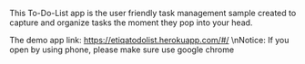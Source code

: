 This To-Do-List app is the user friendly task management sample created to capture and organize tasks the moment they pop into your head.

The demo app link: https://etiqatodolist.herokuapp.com/#/
\nNotice: If you open by using phone, please make sure use google chrome

